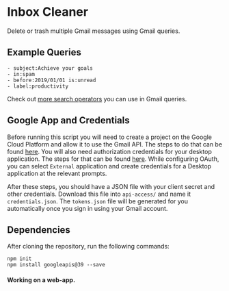 # Inbox Cleaner
Delete or trash multiple Gmail messages using Gmail queries. 


## Example Queries
```
- subject:Achieve your goals
- in:spam
- before:2019/01/01 is:unread
- label:productivity
```

Check out [more search operators](https://support.google.com/mail/answer/7190?hl=en) you can use in Gmail queries. 


## Google App and Credentials  
Before running this script you will need to create a project on the Google Cloud Platform and allow it to use the Gmail API. The steps to do that can be found [here](https://developers.google.com/workspace/guides/create-project). You will also need authorization credentials for your desktop application. The steps for that can be found [here](https://developers.google.com/workspace/guides/create-credentials). While configuring OAuth, you can select `External` application and create credentials for a Desktop application at the relevant prompts. 

After these steps, you should have a JSON file with your client secret and other credentials. Download this file into `api-access/` and name it `credentials.json`. The `tokens.json` file will be generated for you automatically once you sign in using your Gmail account. 


## Dependencies 
After cloning the repository, run the following commands: 

```
npm init
npm install googleapis@39 --save 
```


#### Working on a web-app.